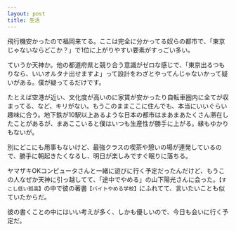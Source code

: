 ```yaml
---
layout: post
title: 生活
---
```

飛行機安かったので福岡来てる。ここは完全に分かってる奴らの都市で、「東京じゃないならどこか？」で1位に上がりやすい要素がすっごい多い。

ていうか天神か。他の都道府県と競り合う意識がゼロな感じで、「東京出るつもりなら、いいオルタナ出せますよ」って設計をわざとやってんじゃないかって疑いがある。僕が疑ってるだけです。

たとえば空港が近い、文化度が高いのに家賃が安かったり自転車圏内に全てが収まってる、など、キリがない。もうこのままここに住んでも、本当にいいぐらい趣味に合う。地下鉄が10駅以上あるような日本の都市はまあまあたくさん滞在したことがあるが、まあここいると僕はいつも生産性が勝手に上がる。縁もゆかりもないが。

別にどこにも用事もないけど、最強クラスの喫茶や憩いの場が連発しているので、勝手に朝起きたくなるし、明日が楽しみですぐ眠りに落ちる。

ヤマザキOKコンピュータさんと一緒に遊びに行く予定だったんだけど、もうこの人なぜか天神に引っ越してて、「途中でやめる」の山下陽光さんに会った。`【すこし低い孤高】`の中で彼の著書`【バイトやめる学校】`にふれてて、言いたいことも似ていたからだ。

彼の書くことの中にはいい考えが多く、しかも優しいので、今日も会いに行く予定だ。
